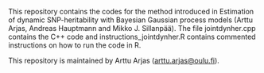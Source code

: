 This repository contains the codes for the method introduced in Estimation of dynamic SNP-heritability with Bayesian Gaussian process models (Arttu Arjas, Andreas Hauptmann and Mikko J. Sillanpää). The file jointdynher.cpp contains the C++ code and instructions_jointdynher.R contains commented instructions on how to run the code in R.

This repository is maintained by Arttu Arjas (arttu.arjas@oulu.fi).
